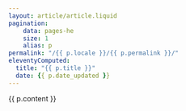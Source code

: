 ```yaml
---
layout: article/article.liquid
pagination:
    data: pages-he
    size: 1
    alias: p
permalink: "/{{ p.locale }}/{{ p.permalink }}/"
eleventyComputed:
  title: "{{ p.title }}"
  date: {{ p.date_updated }}
---
```

{{ p.content }}